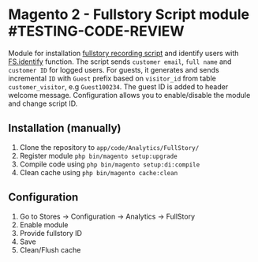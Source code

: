 # Magento 2 - Fullstory Script module #TESTING-CODE-REVIEW
Module for installation [fullstory recording script](https://help.fullstory.com/using/recording-snippet?target=_blank) and identify users with [FS.identify](https://help.fullstory.com/develop-js/identify?target=_blank) function. 
The script sends `customer email`, `full name` and `customer ID` for logged users. 
For guests, it generates and sends incremental `ID` with `Guest` prefix based on `visitor_id` from table `customer_visitor`, e.g `Guest100234`. 
The guest ID is added to header welcome message.
Configuration allows you to enable/disable the module and change script ID. 

## Installation (manually)
1. Clone the repository to `app/code/Analytics/FullStory/`
2. Register module `php bin/magento setup:upgrade`
3. Compile code using `php bin/magento setup:di:compile`
4. Clean cache using `php bin/magento cache:clean`

## Configuration
1. Go to Stores -> Configuration -> Analytics -> FullStory
2. Enable module
3. Provide fullstory ID
4. Save
5. Clean/Flush cache
